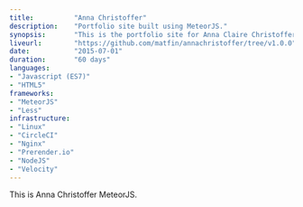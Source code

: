 ```yaml
---
title: 			"Anna Christoffer"
description:	"Portfolio site built using MeteorJS."
synopsis:		"This is the portfolio site for Anna Claire Christoffer built using MeteorJS and content managed using Contentful."
liveurl:		"https://github.com/matfin/annachristoffer/tree/v1.0.0"
date:			"2015-07-01"
duration:		"60 days"
languages: 		
- "Javascript (ES7)"
- "HTML5"
frameworks:
- "MeteorJS"
- "Less"
infrastructure:
- "Linux"
- "CircleCI"
- "Nginx"
- "Prerender.io"
- "NodeJS"
- "Velocity"
---
```


This is Anna Christoffer MeteorJS.